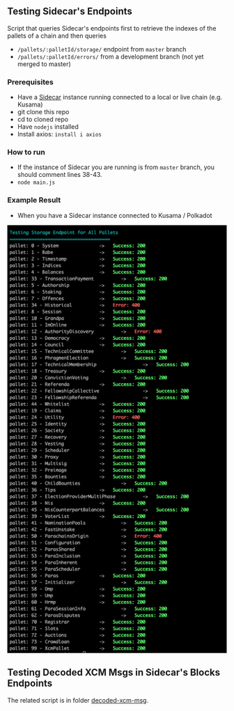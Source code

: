 ## Testing Sidecar's Endpoints
Script that queries Sidecar's endpoints first to retrieve the indexes of the pallets of a chain and
then queries
- `/pallets/:palletId/storage/` endpoint from `master` branch
- `/pallets/:palletId/errors/` from a development branch (not yet merged to master)

### Prerequisites
- Have a [Sidecar](https://github.com/paritytech/substrate-api-sidecar) instance running connected to a local or live chain (e.g. Kusama)
- git clone this repo
- cd to cloned repo
- Have `nodejs` installed
- Install axios: `install i axios`

### How to run
- If the instance of Sidecar you are running is from `master` branch, you should comment lines 38-43.
- `node main.js`

### Example Result
- When you have a Sidecar instance connected to Kusama / Polkadot 

![Storage endpoint for Kusama Pallets](./test-results/storage-kusama.png)

## Testing Decoded XCM Msgs in Sidecar's Blocks Endpoints
The related script is in folder [decoded-xcm-msg](./decoded-xcm-msg/).
